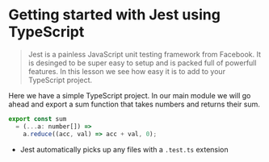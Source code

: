 # Getting started with Jest using TypeScript
> Jest is a painless JavaScript unit testing framework from Facebook. It is desinged to be super easy to setup and is packed full of powerfull features. In this lesson we see how easy it is to add to your TypeScript project.

Here we have a simple TypeScript project. In our main module we will go ahead and export a sum function that takes numbers and returns their sum.

```js
export const sum
  = (...a: number[]) =>
    a.reduce((acc, val) => acc + val, 0);
```

* Jest automatically picks up any files with a `.test.ts` extension

